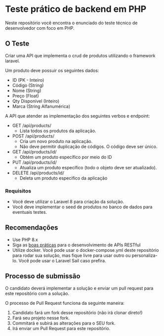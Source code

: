 # Teste prático de backend em PHP

Neste repositório você encontra o enunciado do teste técnico de desenvolvedor com foco em PHP.

## O Teste

Criar uma API que implementa o crud de produtos utilizando o framework laravel.

Um produto deve possuir os seguintes dados:
- ID (PK - Inteiro)
- Código (String)
- Nome (String)
- Preço (Float)
- Qty Disponível (Inteiro)
- Marca (String Alfanumérica)

A API que atender as implementação dos seguintes verbos e endpoint:

- GET /api/products/
  - Lista todos os produtos da aplicação.
- POST /api/products/
  - Cria um novo produto na aplicação.
  - Não deve permitir duplicação de códigos. O código deve ser único.
- GET /api/products/id/
  - Obtém um produto específico por meio do ID
- PUT /api/products/id/
  - Atualiza um produto específico (todo o objeto deve ser atualizado).
- DELETE /api/products/id/
  - Deleta um produto especifico da aplicação

### Requisitos  

- Você deve utilizar o Laravel 8 para criação da solução.
- Você deve implementar o seed de produtos no banco de dados para eventuais testes.

## Recomendações

- Use PHP 8.x
- Siga as [boas práticas](https://swagger.io/resources/articles/best-practices-in-api-design/) para o desenvolvimento de APIs RESTful
- Utilize docker. Você pode usar o docker-compose.yml deste repositório para rodar sua solução, mas fique livre para usar outro ou personaliza-lo. Você pode usar o Laravel Sail caso prefira.

## Processo de submissão

O candidato deverá implementar a solução e enviar um pull request para este repositório com a solução.

O processo de Pull Request funciona da seguinte maneira:

1. Candidato fará um fork desse repositório (não irá clonar direto!)
2. Fará seu projeto nesse fork.
3. Commitará e subirá as alterações para o SEU fork.
4. Irá enviar um Pull Request para este repositório.

